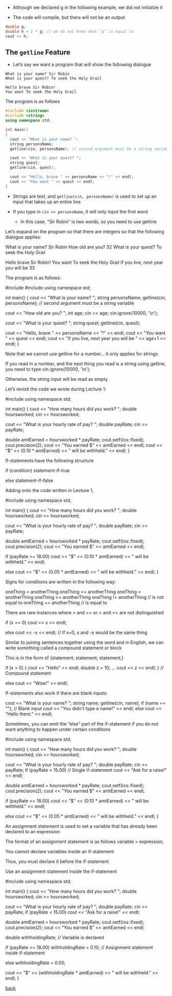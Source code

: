 
* Although we declared g in the following example, we did not initialize it

* The code will compile, but there will not be an output

```cpp
double g;
double h = 2 * g; // we do not know what ‘g’ is equal to
cout << h;
```

## The <code>getline</code> Feature

* Let’s say we want a program that will show the following dialogue

```
What is your name? Sir Robin
What is your quest? To seek the Holy Grail

Hello brave Sir Robin!
You want To seek the Holy Grail
```

The program is as follows

```cpp
#include <iostream>
#include <string>
using namespace std;

int main()
{
  cout << "What is your name? ";
  string personsName;
  getline(cin, personsName); // second argument must be a string variable

  cout << "What is your quest? ";
  string quest;
  getline(cin, quest);

  cout << "Hello, brave " << personsName << "!" << endl;
  cout << "You want " << quest << endl;
}
```

* Strings are text, and <code>getline(cin, personsName)</code> is used to set up an input that takes up an entire line

- If you type in <code>cin >> personsName</code>, it will only input the first word

  - In this case, "Sir Robin" is two words, so you need to use getline

Let’s expand on the program so that there are integers so that the following dialogue applies:

What is your name? Sir Robin
How old are you? 32
What is your quest? To seek the Holy Grail

Hello brave Sir Robin!
You want To seek the Holy Grail
If you live, next year you will be 33

The program is as follows:

#include <iostream>
#include <string>
using namespace std;

int main()
{
cout << "What is your name? ";
string personsName;
getline(cin, personsName); // second argument must be a string variable

cout << "How old are you? ";
int age;
cin >> age;
cin.ignore(10000, '\n');

cout << "What is your quest? ";
string quest;
getline(cin, quest);

cout << "Hello, brave " << personsName << "!" << endl;
cout << "You want " << quest << endl;
cout << "If you live, next year you will be " << age+1 << endl;
}

Note that we cannot use getline for a number… it only applies for strings

If you read in a number, and the next thing you read is a string using getline, you need to type 
cin.ignore(10000, '\n');

Otherwise, the string input will be read as empty

Let’s revisit the code we wrote during Lecture 1:

#include <iostream>
using namespace std;

int main()
{
cout << "How many hours did you work? ";
double hoursworked;
cin >> hoursworked;

cout << "What is your hourly rate of pay? ";
double payRate;
cin >> payRate;

double amtEarned = hoursworked * payRate;
cout.setf(ios::fixed);
cout.precision(2);
cout << "You earned $" << amtEarned << endl;
cout << "$" << (0.10 * amtEarned) << " will be withheld." << endl;
}

If-statements have the following structure

if (condition)
	statement-if-true

else
	statement-if-false







Adding onto the code written in Lecture 1,

#include <iostream>
using namespace std;

int main()
{
cout << "How many hours did you work? ";
double hoursworked;
cin >> hoursworked;

cout << "What is your hourly rate of pay? ";
double payRate;
cin >> payRate;

double amtEarned = hoursworked * payRate;
cout.setf(ios::fixed);
cout.precision(2);
cout << "You earned $" << amtEarned << endl;

if (payRate >= 18.00)
cout << "$" << (0.10 * amtEarned) << " will be withheld." << endl;

else
cout << "$" << (0.05 * amtEarned) << " will be withheld." << endl;
}

Signs for conditions are written in the following way:

oneThing < anotherThing
oneThing <= anotherThing
oneThing > anotherThing
oneThing >= anotherThing
oneThing != anotherThing // is not equal to
oneThing == anotherThing // is equal to

There are rare instances where > and >= or < and <= are not distinguished

if (x >= 0)
cout << x << endl;

else
cout << -x << endl; // If x=0, x and -x would be the same thing

Similar to joining sentences together using the word and in English, we can write something called a compound statement or block

This is in the form of
			{statement; statement; statement;}

if (x > 0)
{
cout << "Hello" << endl;
double z = 10;
...
cout << z << endl;
} // Compound statement

else
cout << "Wow!" << endl;

If-statements also work if there are blank inputs:

cout << "What is your name? ";
string name;
getline(cin, name);
if (name == ""); // Blank input
cout << "You didn't type a name!" << endl;
else
cout << "Hello there." << endl;


















Sometimes, you can emit the “else” part of the if-statement if you do not want anything to happen under certain conditions


#include <iostream>
using namespace std;

int main()
{
cout << "How many hours did you work? ";
double hoursworked;
cin >> hoursworked;

cout << "What is your hourly rate of pay? ";
double payRate;
cin >> payRate;
if (payRate < 15.00) // Single if-statement
cout << "Ask for a raise!" << endl;

double amtEarned = hoursworked * payRate;
cout.setf(ios::fixed);
cout.precision(2);
cout << "You earned $" << amtEarned << endl;

if (payRate >= 18.00)
cout << "$" << (0.10 * amtEarned) << " will be withheld." << endl;

else
cout << "$" << (0.05 * amtEarned) << " will be withheld." << endl;
}















An assignment statement is used to set a variable that has already been declared to an expression

The format of an assignment statement is as follows 
variable = expression;

You cannot declare variables inside an if-statement

Thus, you must declare it before the if-statement

Use an assignment statement inside the if-statement

#include <iostream>
using namespace std;

int main()
{
cout << "How many hours did you work? ";
double hoursworked;
cin >> hoursworked;

cout << "What is your hourly rate of pay? ";
double payRate;
cin >> payRate;
if (payRate < 15.00)
cout << "Ask for a raise!" << endl;

double amtEarned = hoursworked * payRate;
cout.setf(ios::fixed);
cout.precision(2);
cout << "You earned $" << amtEarned << endl;


double withholdingRate; // Variable is declared

if (payRate >= 18.00)
withholdingRate = 0.10; // Assignment statement inside if-statement

else
withholdingRate = 0.05;

cout << "$" << (withholdingRate * amtEarned) << " will be withheld." << endl;
}



 
[back](./)
